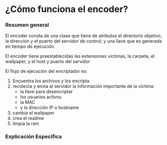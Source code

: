 # ¿Cómo funciona el encoder?

### Resumen general
El encoder consta de una clase que tiene de atributos el directorio objetivo, la dirección y el puerto del servidor de control; y una llave que es generada en tiempo de ejecución.

El encoder tiene preestablecidas las extensiones victimas, la carpeta, el wallpaper, y el host y puerto del servidor

El flujo de ejecución del encriptador es:
1. Encuentra los archivos y los encripta
2. recolecta y envia al servidor la información importante de la victima:
	- la llave para desencriptar
	- los usuarios activos
	- la MAC
	- y la dirección IP o hostname
3. cambia el wallpaper
4. crea el readme
5. limpia la ram

### Explicación Específica